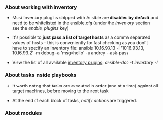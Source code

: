 ### About working with Inventory

* Most inventory plugins shipped with Ansible are **disabled by default** and need to be whitelisted in the ansible.cfg (under the *inventory* section see the *enable_plugins* key)

* It's possible to **just pass a list of target hosts** as a comma separated values of hosts - this is conveniently for fast checking as you dont't have to specify an inventory file:
    ansible 10.16.93.13 -i '10.16.93.13, 10.16.93.2' -m debug -a 'msg=hello' -u andrey --ask-pass

* View the list of all available [inventory plugins](https://docs.ansible.com/ansible/devel/plugins/inventory.html):
    *ansible-doc -t inventory -l*

### About tasks inside playbooks

* It worth noting that tasks are executed in order (one at a time) against all target machines, before moving to the next task.

* At the end of each block of tasks, *notify actions* are triggered.

### About modules

